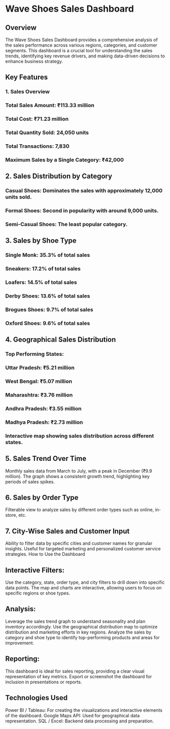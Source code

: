 # Wave Shoes Sales Dashboard
## Overview
The Wave Shoes Sales Dashboard provides a comprehensive analysis of the sales performance across various regions, 
categories, and customer segments. This dashboard is a crucial tool for understanding the sales trends, identifying key revenue drivers,
and making data-driven decisions to enhance business strategy.

## Key Features
### 1. Sales Overview
### Total Sales Amount: ₹113.33 million
### Total Cost: ₹71.23 million
### Total Quantity Sold: 24,050 units
### Total Transactions: 7,830
### Maximum Sales by a Single Category: ₹42,000
## 2. Sales Distribution by Category
### Casual Shoes: Dominates the sales with approximately 12,000 units sold.
### Formal Shoes: Second in popularity with around 9,000 units.
### Semi-Casual Shoes: The least popular category.
## 3. Sales by Shoe Type
### Single Monk: 35.3% of total sales
### Sneakers: 17.2% of total sales
### Loafers: 14.5% of total sales
### Derby Shoes: 13.6% of total sales
### Brogues Shoes: 9.7% of total sales
### Oxford Shoes: 9.6% of total sales
## 4. Geographical Sales Distribution
### Top Performing States:
### Uttar Pradesh: ₹5.21 million
### West Bengal: ₹5.07 million
### Maharashtra: ₹3.76 million
### Andhra Pradesh: ₹3.55 million
### Madhya Pradesh: ₹2.73 million
### Interactive map showing sales distribution across different states.
## 5. Sales Trend Over Time
Monthly sales data from March to July, with a peak in December (₹9.9 million).
The graph shows a consistent growth trend, highlighting key periods of sales spikes.
## 6. Sales by Order Type
Filterable view to analyze sales by different order types such as online, in-store, etc.
## 7. City-Wise Sales and Customer Input
Ability to filter data by specific cities and customer names for granular insights.
Useful for targeted marketing and personalized customer service strategies.
How to Use the Dashboard
## Interactive Filters:

Use the category, state, order type, and city filters to drill down into specific data points.
The map and charts are interactive, allowing users to focus on specific regions or shoe types.
## Analysis:

Leverage the sales trend graph to understand seasonality and plan inventory accordingly.
Use the geographical distribution map to optimize distribution and marketing efforts in key regions.
Analyze the sales by category and shoe type to identify top-performing products and areas for improvement.
## Reporting:

This dashboard is ideal for sales reporting, providing a clear visual representation of key metrics.
Export or screenshot the dashboard for inclusion in presentations or reports.
## Technologies Used
Power BI / Tableau: For creating the visualizations and interactive elements of the dashboard.
Google Maps API: Used for geographical data representation.
SQL / Excel: Backend data processing and preparation.
